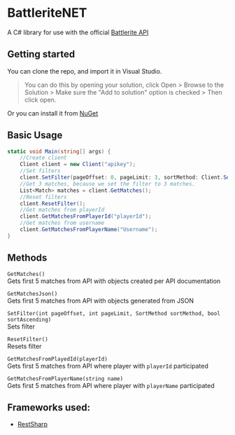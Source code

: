 # BattleriteNET
A C# library for use with the official [Battlerite API](http://battlerite-docs.readthedocs.io/en/master/introduction.html)

## Getting started
You can clone the repo, and import it in Visual Studio.  
> You can do this by opening your solution, click Open > Browse to the Solution > Make sure the "Add to solution" option is checked > Then click open.  

Or you can install it from [NuGet](https://www.nuget.org/packages/BattleriteNET/)

## Basic Usage
```csharp
static void Main(string[] args) {
    //Create client
    Client client = new Client("apikey");
    //Set filters
    client.SetFilter(pageOffset: 0, pageLimit: 3, sortMethod: Client.SortMethod.createdAt, sortAscending: true);
    //Get 3 matches, because we set the filter to 3 matches.
    List<Match> matches = client.GetMatches();
    //Reset filters
    client.ResetFilter();
    //Get matches from playerId
    client.GetMatchesFromPlayerId("playerId");
    //Get matches from username
    client.GetMatchesFromPlayerName("Username");
}
```

## Methods
`GetMatches()`  
Gets first 5 matches from API with objects created per API documentation

`GetMatchesJson()`  
Gets first 5 matches from API with objects generated from JSON

`SetFilter(int pageOffset, int pageLimit, SortMethod sortMethod, bool sortAscending)`  
Sets filter

`ResetFilter()`  
Resets filter

`GetMatchesFromPlayedId(playerId)`  
Gets first 5 matches from API where player with `playerId` participated

`GetMatchesFromPlayerName(string name)`  
Gets first 5 matches from API where player with `playerName` participated

## Frameworks used:  
- [RestSharp](https://github.com/restsharp/RestSharp)
